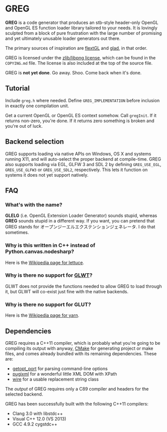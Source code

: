 # GREG

**GREG** is a code generator that produces an stb-style header-only OpenGL and
OpenGL ES function loader library tailored to your needs.  It is lovingly
sculpted from a block of pure frustration with the large number of promising and
yet ultimately unusable loader generators out there.

The primary sources of inspiration are [flextGL](https://github.com/ginkgo/flextGL)
and [glad](https://github.com/Dav1dde/glad), in that order.

GREG is licensed under the 
[zlib/libpng license](http://opensource.org/licenses/Zlib), which can be found
in the `COPYING.md` file.  The license is also included at the top of the source
file.

GREG is **not yet done**.  Go away.  Shoo.  Come back when it's done.


## Tutorial

Include `greg.h` where needed.  Define `GREG_IMPLEMENTATION` before inclusion in
exactly one compilation unit.

Get a current OpenGL or OpenGL ES context somehow.  Call `gregInit`.  If it
returns non-zero, you're done.  If it returns zero something is broken and
you're out of luck.


## Backend selection

GREG supports loading via native APIs on Windows, OS X and systems running X11,
and will auto-select the proper backend at compile-time.  GREG also supports
loading via EGL, GLFW 3 and SDL 2 by defining `GREG_USE_EGL`, `GREG_USE_GLFW3`
or `GREG_USE_SDL2`, respectively.  This lets it function on systems it does not
yet support natively.


## FAQ

### What's with the name?

**GLELG** (i.e. OpenGL Extension Loader Generator) sounds stupid, whereas
**GREG** sounds stupid in a different way.  If you want, you can pretend that
GREG stands for オープンジーエルエクステンションジェネレータ.  I do that
sometimes.

### Why is this written in C++ instead of Python.canvas.nodesharp?

Here is the [Wikipedia page for lettuce](https://en.wikipedia.org/wiki/Lettuce).

### Why is there no support for [GLWT](https://github.com/rikusalminen/glwt)?

GLWT does not provide the functions needed to allow GREG to load through it, but
GLWT will co-exist just fine with the native backends.

### Why is there no support for GLUT?

Here is the [Wikipedia page for yarn](https://en.wikipedia.org/wiki/Yarn).


## Dependencies

GREG requires a C++11 compiler, which is probably what you're going to be
compiling its output with anyway, [CMake](http://www.cmake.org/) for generating
project or make files, and comes already bundled with its remaining
dependencies.  These are:

 - [getopt\_port](https://github.com/kimgr/getopt_port/) for parsing
   command-line options
 - [pugixml](http://pugixml.org/) for a wonderful little XML DOM with XPath
 - [wire](https://github.com/r-lyeh/wire) for a usable replacement string class

The *output* of GREG requires only a C89 compiler and headers for the selected
backend.

GREG has been successfully built with the following C++11 compilers:

 - Clang 3.0 with libstdc++
 - Visual C++ 12.0 (VS 2013)
 - GCC 4.9.2 cygstdc++

